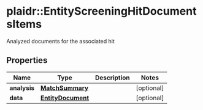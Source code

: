 # plaidr::EntityScreeningHitDocumentsItems

Analyzed documents for the associated hit

## Properties
Name | Type | Description | Notes
------------ | ------------- | ------------- | -------------
**analysis** | [**MatchSummary**](MatchSummary.md) |  | [optional] 
**data** | [**EntityDocument**](EntityDocument.md) |  | [optional] 


